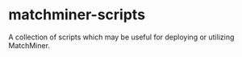 # matchminer-scripts
A collection of scripts which may be useful for deploying or utilizing MatchMiner.

